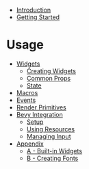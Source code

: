 - [Introduction](./introduction.md)
- [Getting Started](./getting_started.md)

# Usage

- [Widgets](./widgets/README.md)
  - [Creating Widgets](./widgets/creating_widgets.md)
  - [Common Props](./widgets/common_props.md)
  - [State](./widgets/state.md)
- [Macros](./macros.md)
- [Events]()
- [Render Primitives](./render_primitives.md)
- [Bevy Integration]()
  - [Setup]()
  - [Using Resources]()
  - [Managing Input]()
- [Appendix](./appendix/README.md)
  - [A - Built-in Widgets](./appendix/basic_widgets.md)
  - [B - Creating Fonts]()
